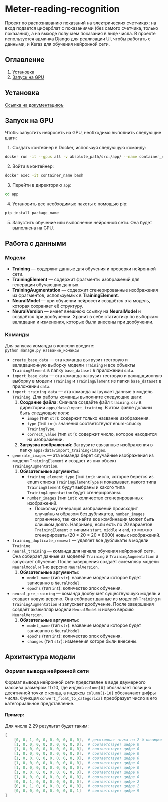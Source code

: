# Meter-reading-recognition

Проект по распознаванию показаний на электрических счетчиках: на вход подается циферблат с показаниями (без самого счетчика, только показания), а на выходе получаем показания в виде числа.
В проекте используется админка Django для реализации UI, чтобы работать с данными, и Keras для обучения нейронной сети.
## Оглавление
1) [Установка](README.md#установка)
2) [Запуск на GPU](README.md#запуск-на-gpu)

## Установка
[Ссылка на документациюъ](./docs/ru/index.md#установка)


## Запуск на GPU

Чтобы запустить нейросеть на GPU, необходимо выполнить следующие шаги:

1) Создать контейнер в Docker, используя следующую команду:
```bash
docker run -it --gpus all -v absolute_path/src:/app/ --name container_name tensorflow/tensorflow:latest-gpu
```

2) Войти в контейнер:
```bash
docker exec -it container_name bash
```

3) Перейти в директорию `app`:
```bash
cd app
```

4) Установить все необходимые пакеты с помощью pip:
```bash
pip install package_name
```

5) Запустить обучение или выполнение нейронной сети. Она будет выполнена на GPU.


## Работа с данными

### Модели

- **Training** — содержит данные для обучения и проверки нейронной сети.  
- **TrainingElement** — содержит фрагменты изображений для генерации обучающих данных.  
- **TrainingAugmentation** — содержит сгенерированные изображения из фрагментов, используемых в **TrainingElement**.
- **NeuralModel** — при обучении нейросети создаётся эта модель, которая сохраняет её структуру.
- **NeuralVersion** — имеет внешнюю ссылку на **NeuralModel** и создаётся при дообучении. Хранит в себе статистику по выборкам валидации и изменения, которые были внесены при дообучении.

### Команды

Для запуска команды в консоли введите:  
`python manage.py название_команды`

- `create_base_data` — эта команда выгрузит тестовую и валидационную выборку модели `Training` и все объекты `TrainingElement` в папку `base_dataset` в приложении `data`.
- `import_base_data` — эта команда загрузит тестовую и валидационную выборку в модели `Training` и `TrainingElement` из папки `base_dataset` в приложении `data`.
- `import_training_data` — эта команда загружает данные в модель `Training`. Для работы команды выполните следующие шаги:
  1. **Создание файла**: Сначала создайте файл `training.csv` в директории `apps/data/import_training`. В этом файле должны быть следующие поля:
     - `image` (тип `str`): содержит только название изображения.
     - `type` (тип `int`): значения соответствуют enum-списку `TrainingType`.
     - `correct_value` (тип `str`): содержит число, которое находится на изображении.
  2. **Загрузка изображений**: Загрузите связанные изображения в папку `apps/data/import_training/images`.
- `generate_images` — эта команда берет случайные изображения из модели `TrainingElement` и создает из них объект `TrainingAugmentation`.
  1. **Обязательные аргументы**:
     - `training_element_type` (тип `int`): число, которое берется из enum списка `TrainingElementType` и показывает, какого типа `TrainingElement` будут выбраны и какого типа `TrainingAugmentation` будут сгенерированы.
     - `number_images` (тип `int`): количество сгенерированных изображений.
       * Поскольку генерация изображений происходит случайным образом без дубликатов, `number_images` ограничено, так как найти все комбинации может быть слишком долго. Например, если есть по 20 вариантов `TrainingElement` с типами `start`, `middle` и `end`, то можно сгенерировать (20 * 20 * 20 = 8000) новых изображений.
- `training_duplicate_removal` — удаляет все дубликаты в модели `Training`.
- `neural_training` — команда для начала обучения нейронной сети. Она собирает данные из моделей `Training` и `TrainingAugmentation` и запускает обучение. После завершения создаёт экземпляр модели `NeuralModel` и 1-ю версию `NeuralVersion`.
  1. **Обязательные аргументы**:
     - `model_name` (тип `str`): название модели которое будет записанно в `NeuralModel`.
     - `epochs` (тип `int`): количество эпох обучения.
- `neural_pre_training` — команда дообучает существуюшую модель и создает новую версию. Она собирает данные из моделей `Training` и `TrainingAugmentation` и запускает дообучение. После завершения создаёт экземпляр модели `NeuralModel` и новую версию `NeuralVersion`.
  1. **Обязательные аргументы**:
     - `model_name` (тип `str`): название модели которое будет записанно в `NeuralModel`.
     - `epochs` (тип `int`): количество эпох обучения.
     - `changes` (тип `str`): изменения которе были внесены.

## Архитектура модели

### Формат вывода нейронной сети

Формат вывода нейронной сети представлен в виде двумерного массива размером 11x10, где индекс `column[0]` обозначает позицию десятичной точки с конца, а индексы `column[1-10]` обозначают цифры числа. Функция `convert_float_to_categorical` преобразует число в его категориальное представление.

#### Пример:

Для числа 2.29 результат будет таким:
```python
[
    [0, 0, 1, 0, 0, 0, 0, 0, 0, 0],  # десятичная точка на 2-й позиции с конца
    [1, 0, 0, 0, 0, 0, 0, 0, 0, 0],  # соответствует цифре 0
    [1, 0, 0, 0, 0, 0, 0, 0, 0, 0],  # соответствует цифре 0
    [1, 0, 0, 0, 0, 0, 0, 0, 0, 0],  # соответствует цифре 0
    [1, 0, 0, 0, 0, 0, 0, 0, 0, 0],  # соответствует цифре 0
    [1, 0, 0, 0, 0, 0, 0, 0, 0, 0],  # соответствует цифре 0
    [1, 0, 0, 0, 0, 0, 0, 0, 0, 0],  # соответствует цифре 0
    [1, 0, 0, 0, 0, 0, 0, 0, 0, 0],  # соответствует цифре 0
    [1, 0, 0, 0, 0, 0, 0, 0, 0, 0],  # соответствует цифре 0
    [0, 0, 1, 0, 0, 0, 0, 0, 0, 0],  # соответствует цифре 2
    [0, 0, 1, 0, 0, 0, 0, 0, 0, 0],  # соответствует цифре 2
    [0, 0, 0, 0, 0, 0, 0, 0, 0, 1]   # соответствует цифре 9
]

